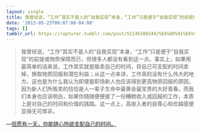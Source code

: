 ```yaml
---
layout: single
title: 我曾经说，“工作”其实不是人的“自我实现”本身，“工作”只是便于“自我实现”的前提或物质保障而已，但很多人都没有看到这一点。事实上，如果用最简单的话来说，工作其实就是贩卖自己的时间，将自己可支配的时间卖掉，换取物质回报和潜在利益；从这一点来讲，工作真的没有什么伟大的地方。这也是为什么我认为即便是职场新人也应该得到更高物质回报的原因，因为新人们所贩卖的恰恰是人一辈子生命中最黄金最宝贵的大好青春。而我们本身也应该明白，如果你随随便便接了一份糟糕收入或回报的工作，本质上是对自己的时间和价值的践踏。这一点上，高收入者的自尊心和优越感便显得无可厚非。
date: '2013-05-23T09:07:08-04:00'
tags: []
tumblr_url: https://rapturer.tumblr.com/post/51145580244/%E6%88%91%E6%9B%BE%E7%BB%8F%E8%AF%B4%E5%B7%A5%E4%BD%9C%E5%85%B6%E5%AE%9E%E4%B8%8D%E6%98%AF%E4%BA%BA%E7%9A%84%E8%87%AA%E6%88%91%E5%AE%9E%E7%8E%B0%E6%9C%AC%E8%BA%AB%E5%B7%A5%E4%BD%9C%E5%8F%AA%E6%98%AF%E4%BE%BF%E4%BA%8E%E8%87%AA%E6%88%91%E5%AE%9E%E7%8E%B0%E7%9A%84%E5%89%8D%E6%8F%90%E6%88%96%E7%89%A9%E8%B4%A8%E4%BF%9D%E9%9A%9C%E8%80%8C%E5%B7%B2%E4%BD%86%E5%BE%88
---
```

> 我曾经说，“工作”其实不是人的“自我实现”本身，“工作”只是便于“自我实现”的前提或物质保障而已，但很多人都没有看到这一点。事实上，如果用最简单的话来说，工作其实就是贩卖自己的时间，将自己可支配的时间卖掉，换取物质回报和潜在利益；从这一点来讲，工作真的没有什么伟大的地方。这也是为什么我认为即便是职场新人也应该得到更高物质回报的原因，因为新人们所贩卖的恰恰是人一辈子生命中最黄金最宝贵的大好青春。而我们本身也应该明白，如果你随随便便接了一份糟糕收入或回报的工作，本质上是对自己的时间和价值的践踏。这一点上，高收入者的自尊心和优越感便显得无可厚非。

—[但愿有一天，你能随心所欲支配自己的时间。](http://www.douban.com/note/277417891/)
